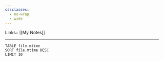 ```yaml
---
cssclasses:
  - no-wrap
  - wide
---
```

Links:: [[My Notes]]

---

```dataview
TABLE file.mtime
SORT file.mtime DESC
LIMIT 10
```
